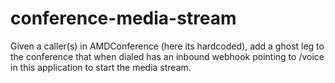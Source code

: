 # conference-media-stream

Given a caller(s) in AMDConference (here its hardcoded), add a ghost leg to the conference that when dialed has an inbound webhook pointing to /voice in this application to start the media stream. 
